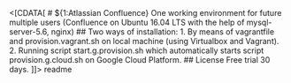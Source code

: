 <snippet>
  <content><[CDATA[
# ${1:Atlassian Confluence}
One working environment for future multiple users
(Confluence on Ubuntu 16.04 LTS with the help of mysql-server-5.6, nginx)
## Two ways of installation:
1. By means of vagrantfile and provision.vagrant.sh on local machine (using Virtualbox and Vagrant).    
2. Running script start.g.provision.sh which automatically starts script provision.g.cloud.sh on Google Cloud Platform.
## License
Free trial 30 days.
]]></content>
  <tabTrigger>readme</tabTrigger>
</snippet>
